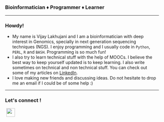 <h3><strong>Bioinformatician &diams; Programmer &diams; Learner</strong></h3>

<hr />
<h3><strong>Howdy!</strong></h3>

<ul>
	<li>My name is Vijay Lakhujani and I am a bioinformatician with deep interest in Genomics, specially in next generation sequencing techniques (NGS). I enjoy programming and I usually code in <code>Python</code>, <code>PERL</code>, <code>R</code> and <code>BASH</code>. Programming is so much fun!<span style="background-color:Yellow"> </span></li>
	<li>I also try to learn technical stuff with the help of MOOCs. I believe the best way to keep yourself updated is to keep learning. I also write sometimes on technical and non technical stuff. You can check out some of my articles on <a href="https://www.linkedin.com/in/lakhujanivijay/detail/recent-activity/posts/">LinkedIn</a>.</li>
	<li>I love making new friends and discussing ideas. Do not hesitate to drop me an email if I could be of some help :)</li>
</ul>

<hr />
<h3><strong>Let&#39;s connect !</strong></h3>

<p><a  /></a><a href="https://in.linkedin.com/in/lakhujanivijay"><img alt="" src="https://github.com/Xcelris-Labs-Ltd/Publication-ready-taxonomic-charts-from-QIIME/blob/master/supplementary_files/LinkedIn.png?raw=true" /></a><a href="http://www.twitter.com/vijay_lakhujani"><img alt="" src="http://i.imgur.com/tXSoThF.png" /></a><a href="http://www.facebook.com/mylifepages"><img alt="" src="http://i.imgur.com/P3YfQoD.png" /></a><a href="https://plus.google.com/+VIJAYLAKHUJANI"><img alt="" src="http://i.imgur.com/yCsTjba.png" /></a> <a href="https://github.com/lakhujanivijay"><img alt="" src="https://assets-cdn.github.com/favicon.ico" style="height:28px; width:28px" /></a>&nbsp;</p>
